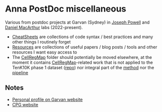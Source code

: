 # Anna PostDoc miscellaneous

Various from postdoc projects at Garvan (Sydney) in [Joseph Powell](https://www.garvan.org.au/about-us/people/jospow) and [Daniel MacArthur](https://www.garvan.org.au/about-us/people/danmac) labs (2022-present).

* [CheatSheets](CheatSheets/) are collections of code syntax / best practices and many other things I routinely forget
* [Resources](Resources/) are collections of useful papers / blog posts / tools and other resources I want easy access to
* The [CellRegMap](CellRegMap/) folder should potentially be moved elsewhere, at the moment it contains [CellRegMap](https://limix.github.io/CellRegMap/)-related work that is not applied to the TenK10K phase 1 dataset ([repo](https://github.com/annacuomo/TenK10K_analyses_HPC)) nor integral part of the [method](https://github.com/limix/CellRegMap) nor the [pipeline](https://github.com/populationgenomics/cellregmap-pipeline)

## Notes

* [Personal profile on Garvan website](https://www.garvan.org.au/about-us/people/anncuo)
* [CPG website](https://populationgenomics.org.au/)
